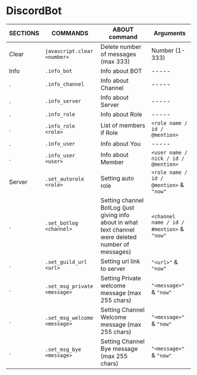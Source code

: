 # DiscordBot

SECTIONS | COMMANDS | ABOUT command | Arguments
------------ | ------------- | ------------- | -------------
Clear | ```javascript.clear <number>``` | Delete number of messages (max 333) | Number (1-333)
Info | `.info_bot` | Info about BOT | -----
. | `.info_channel` | Info about Channel | -----
. | `.info_server` | Info about Server | -----
. | `.info_role` | Info about Role | -----
. | `.info_role <role>` | List of members if Role | `<role name / id / @mention>`
. | `.info_user` | Info about You | -----
. | `.info_user <user>` | Info about Member | `<user name / nick / id / @mention>`
Server | `.set_autorole <role>` | Setting auto role | `<role name / id / @mention>` & `"now"`
. | `.set_botlog <channel>` | Setting channel BotLog (just giving info about in what text channel were deleted number of messages) | `<channel name / id / #mention>` & `"now"`
. | `.set_guild_url <url>` | Setting url link to server | `"<url>"` & `"now"`
. | `.set_msg_private <message>` | Setting Private welcome message (max 255 chars) | `"<message>"` & `"now"`
. | `.set_msg_welcome <message>` | Setting Channel Welcome message (max 255 chars) | `"<message>"` & `"now"`
. | `.set_msg_bye <message>` | Setting Channel Bye message (max 255 chars) | `"<message>"` & `"now"`
